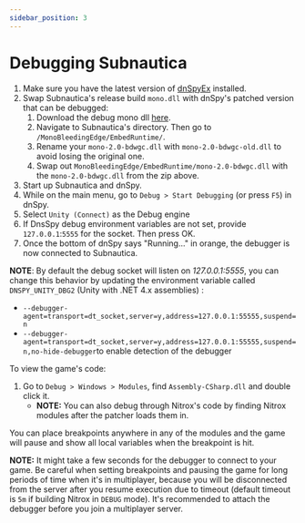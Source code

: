```yaml
---
sidebar_position: 3
---
```


# Debugging Subnautica

1. Make sure you have the latest version of [dnSpyEx](https://github.com/dnSpyEx/dnSpy/releases/latest) installed.
2. Swap Subnautica's release build `mono.dll` with dnSpy's patched version that can be debugged:
   1. Download the debug mono dll [here](https://github.com/SubnauticaNitrox/Nitrox/files/11311138/mono-2.0-bdwgc-UNITY-2019.4.36f1.zip).
   2. Navigate to Subnautica's directory. Then go to `/MonoBleedingEdge/EmbedRuntime/`.
   3. Rename your `mono-2.0-bdwgc.dll` with `mono-2.0-bdwgc-old.dll` to avoid losing the original one.
   4. Swap out `MonoBleedingEdge/EmbedRuntime/mono-2.0-bdwgc.dll` with the `mono-2.0-bdwgc.dll` from the zip above.
3. Start up Subnautica and dnSpy.
4. While on the main menu, go to `Debug > Start Debugging` (or press `F5`) in dnSpy.
5. Select `Unity (Connect)` as the Debug engine
6. If DnsSpy debug environment variables are not set, provide `127.0.0.1`:`5555` for the socket. Then press OK.
7. Once the bottom of dnSpy says "Running..." in orange, the debugger is now connected to Subnautica.

**NOTE**: By default the debug socket will listen on _127.0.0.1:5555_, you can change this behavior by updating the environment variable called `DNSPY_UNITY_DBG2` (Unity with .NET 4.x assemblies) :

- `--debugger-agent=transport=dt_socket,server=y,address=127.0.0.1:55555,suspend=n`
- `--debugger-agent=transport=dt_socket,server=y,address=127.0.0.1:55555,suspend=n,no-hide-debugger`to enable detection of the debugger

To view the game's code:

1. Go to `Debug > Windows > Modules`, find `Assembly-CSharp.dll` and double click it.
   - **NOTE:** You can also debug through Nitrox's code by finding Nitrox modules after the patcher loads them in.

You can place breakpoints anywhere in any of the modules and the game will pause and show all local variables when the breakpoint is hit.

**NOTE:** It might take a few seconds for the debugger to connect to your game. Be careful when setting breakpoints and pausing the game for long periods of time when it's in multiplayer, because you will be disconnected from the server after you resume execution due to timeout (default timeout is `5m` if building Nitrox in `DEBUG` mode). It's recommended to attach the debugger before you join a multiplayer server.
